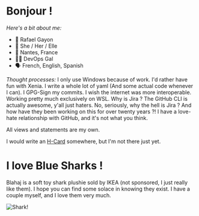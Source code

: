 # Bonjour !
*Here's a bit about me:*
- 👋 Rafael Gayon
- 👩 She / Her / Elle
- 📍 Nantes, France
- 👩‍💻 DevOps Gal
- 🗣️ French, English, Spanish

*Thought processes:*
I only use Windows because of work. I'd rather have fun with Xenia. I write a whole lot of yaml (And some actual code whenever I can). I GPG-Sign my commits. I wish the internet was more interoperable. Working pretty much exclusively on WSL. Why is Jira ? The GitHub CLI is actually awesome, y'all just haters. No, seriously, why the hell is Jira ? And how have they been working on this for over twenty years ?! I have a love-hate relationship with GitHub, and it's not what you think.

All views and statements are my own.

I would write an [H-Card](https://microformats.org/wiki/h-card) somewhere, but I'm not there just yet.

# I love Blue Sharks !
Blahaj is a soft toy shark plushie sold by IKEA (not sponsored, I just really like them). I hope you can find some solace in knowing they exist. I have a couple myself, and I love them very much.

![Shark!](https://www.ikea.com/se/sv/images/products/blahaj-mjukleksak-haj__0710175_pe727378_s5.jpg)
